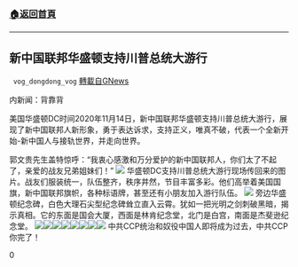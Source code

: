 ###  [:house:返回首頁](https://github.com/ourhimalayas/txt)
---

## 新中国联邦华盛顿支持川普总统大游行
` vog_dongdong_vog` [轉載自GNews](https://gnews.org/zh-hans/559401/)

内新闻：背靠背

美国华盛顿DC时间2020年11月14日，新中国联邦华盛顿支持川普总统大游行，展现了新中国联邦人新形象，勇于表达诉求，支持正义，唯真不破，代表一个全新开始-新中国人与接轨世界，并走向世界。

郭文贵先生盖特惊呼：“我衷心感激和万分爱护的新中国联邦人，你们太了不起了，亲爱的战友兄弟姐妹们！”
![](https://gnews-media-offload.s3.amazonaws.com/wp-content/uploads/2020/11/14200533/image-230.png)
华盛顿DC支持川普总统大游行现场传回来的图片。战友们服装统一，队伍整齐，秩序井然，节目丰富多彩。他们高举着美国国旗，新中国联邦旗帜，各种标语牌，甚至还有小朋友加入游行队伍。
![](https://gnews-media-offload.s3.amazonaws.com/wp-content/uploads/2020/11/14203436/image-238.png)
旁边华盛顿纪念碑，白色大理石尖型纪念碑耸立直入云霄。犹如一把光明之剑刺破黑暗，揭示真相。它的东面是国会大厦，西面是林肯纪念堂，北门是白宫，南面是杰斐逊纪念堂。
![](https://gnews-media-offload.s3.amazonaws.com/wp-content/uploads/2020/11/14200109/image-229.png)![](https://gnews-media-offload.s3.amazonaws.com/wp-content/uploads/2020/11/14201014/image-231.png)![](https://gnews-media-offload.s3.amazonaws.com/wp-content/uploads/2020/11/14201714/image-234.png)![](https://gnews-media-offload.s3.amazonaws.com/wp-content/uploads/2020/11/14202015/image-235.png)![](https://gnews-media-offload.s3.amazonaws.com/wp-content/uploads/2020/11/14202457/image-236.png)![](https://gnews-media-offload.s3.amazonaws.com/wp-content/uploads/2020/11/14203114/image-237.png)![](https://gnews-media-offload.s3.amazonaws.com/wp-content/uploads/2020/11/14204825/image-240.png)![](https://gnews-media-offload.s3.amazonaws.com/wp-content/uploads/2020/11/14204944/image-241.png)
中共CCP统治和奴役中国人即将成为过去，中共CCP你完了！

0
